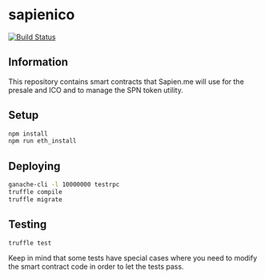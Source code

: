 # sapienico
[![Build Status](https://travis-ci.com/eshohet/sapien-contracts.svg?token=e4rLA2hbyesf7xbp729b&branch=master)](https://travis-ci.com/eshohet/sapien-contracts)
## Information

This repository contains smart contracts that Sapien.me will use for the presale and ICO and to manage the SPN token utility.

## Setup
```bash
npm install
npm run eth_install
```
## Deploying
```bash
ganache-cli -l 10000000 testrpc
truffle compile
truffle migrate
```

## Testing

```bash
truffle test
```
Keep in mind that some tests have special cases where you need to modify the smart contract code in order to let the tests pass.

